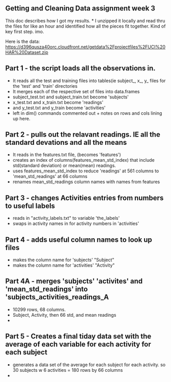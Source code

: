 ## Getting and Cleaning Data assignment week 3

This doc describes how I got my results. * I unzipped it locally and read thru the files for like an hour and identified how all the pieces fit together. Kind of key first step. imo.

Here is the data:
https://d396qusza40orc.cloudfront.net/getdata%2Fprojectfiles%2FUCI%20HAR%20Dataset.zip 

## Part 1 - the script loads all the observations in.

*   It reads all the test and training files into tables(ie subject_, x_, y_ files for the 'test' and 'train' directories
*   It merges each of the respective set of files into data.frames 
*   subject_test.txt and subject_train.txt become 'subjects'
*   x_test.txt and x_train.txt become 'readings'
*   and y_test.txt and y_train become 'activities'
*   left in dim() commands commented out + notes on rows and cols lining up here.

## Part 2 - pulls out the relavant readings. IE all the standard devations and all the means
* It reads in the features.txt file, (becomes 'features')
* creates an index of columns(features_mean_std_index) that include std(standard deviation) or mean(mean) readings.
* uses features_mean_std_index to reduce 'readings' at 561 columns to 'mean_std_readings' at 66 columns
* renames mean_std_readings column names with names from features

## Part 3 - changes Activities entries from numbers to useful labels

* reads in "activity_labels.txt" to variable 'the_labels'
* swaps in activity names in for activity numbers in 'activities'

## Part 4 - adds useful column names to look up files

* makes the column name for 'subjects' "Subject"
* makes the column name for 'activities' "Activity"

## Part 4A - merges 'subjects' 'activites' and 'mean_std_readings' into 'subjects_activities_readings_A

* 10299 rows, 68 columns.
* Subject, Activity, then 66 std, and mean readings
* 
## Part 5 - Creates a final tiday data set with the average of each variable for each activity for each subject
* generates a data set of the average for each subject for each activity.  so 30 subjects w 6 activities = 180 rows by 66 columns
* 







